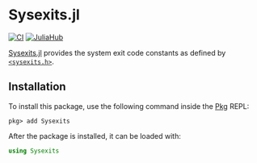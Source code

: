 # Sysexits.jl

[![CI](https://img.shields.io/github/actions/workflow/status/sorairolake/Sysexits.jl/CI.yaml?branch=develop&style=for-the-badge&logo=github&label=CI)](https://github.com/sorairolake/Sysexits.jl/actions?query=branch%3Adevelop+workflow%3ACI++)
[![JuliaHub](https://img.shields.io/badge/JuliaHub-Sysexits-mediumorchid?style=for-the-badge&logo=julia)](https://juliahub.com/ui/Packages/General/Sysexits)

[Sysexits.jl](https://github.com/sorairolake/Sysexits.jl) provides the system
exit code constants as defined by
[`<sysexits.h>`](https://man.openbsd.org/sysexits).

## Installation

To install this package, use the following command inside the
[Pkg](https://pkgdocs.julialang.org/) REPL:

```julia-repl
pkg> add Sysexits
```

After the package is installed, it can be loaded with:

```julia
using Sysexits
```
